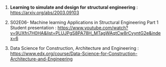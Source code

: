 

1. **Learning to simulate and design for structural engineering** : https://arxiv.org/abs/2003.09103


2. S02E06- Machine learning Applications in Structural Engineering Part 1 Student presentation : https://www.youtube.com/watch?v=9UXfri7H0HA&list=PLUJPgS8PA78H_MTagWAqtCw8rCvyntG2e&index=6


3. Data Science for Construction, Architecture and Engineering : https://www.edx.org/course/Data-Science-for-Construction-Architecture-and-Engineering


